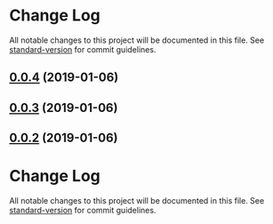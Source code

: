 # Change Log

All notable changes to this project will be documented in this file. See [standard-version](https://github.com/conventional-changelog/standard-version) for commit guidelines.

<a name="0.0.4"></a>
## [0.0.4](https://github.com/arashkiani/storybook_swatch/compare/v0.0.3...v0.0.4) (2019-01-06)



<a name="0.0.3"></a>
## [0.0.3](https://github.com/arashkiani/storybook_swatch/compare/v0.0.2...v0.0.3) (2019-01-06)



<a name="0.0.2"></a>
## [0.0.2](https://github.com/arashkiani/storybook_swatch/compare/v0.0.1...v0.0.2) (2019-01-06)



# Change Log

All notable changes to this project will be documented in this file. See [standard-version](https://github.com/conventional-changelog/standard-version) for commit guidelines.
